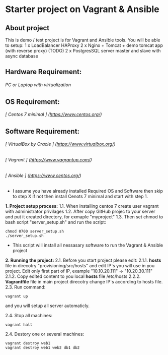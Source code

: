 # Starter project on Vagrant & Ansible

## About project
This is demo / test project is for Vagrant and Ansible tools. You will be able to setup:
1 x LoadBalancer HAProxy
2 x Nginx + Tomcat + demo tomcat app (with reverse proxy)
(TODO) 2 x PostgresSQL server master and slave with async database


## Hardware Requirement:
###### PC or Laptop with virtualization

## OS Requirement:
###### [ Centos 7 minimal ] (https://www.centos.org/)

## Software Requirement:
###### [ VirtualBox by Oracle ] (https://www.virtualbox.org/)
###### [ Vagrant ] (https://www.vagrantup.com/)
###### [ Ansible ] (https://www.centos.org/)

* I assume you have already installed Required OS and Software then skip to step X if not then install Cenots 7 minimal and start with step 1.

**1. Project setup process:**
1.1. When installing centos 7 create user vagrant with administrator privilages 
1.2. After copy GitHub projec to your server and put it created directory, for exmaple "myproject" 
1.3. Then set chmod to bash script "server_setup.sh" and run the script:  
```
chmod 0700 server_setup.sh
./server_setup.sh
```
* This script will install all nessasary software to run the Vagrant & Ansible project

**2. Running the project:**
2.1. Before you start project please edit:
2.1.1. **hosts** file in direcotry "provisioning/src/hosts" and edit IP\`s you will use in you project. Edit only first part of IP, example "10.10.20.111" -> "10.20.30.111"
2.1.2. Copy edited content to you local **hosts** file /etc/hosts
2.2.2. **Vagrantfile** file in main project direcotry change IP\`s according to hosts file.
2.3. Run command: 
```
vagrant up
```
and you will setup all server automaticly.

2.4. Stop all machines:
```
vagrant halt
```

2.4. Destory one or several machines:
```
vagrant destroy web1
vagrant destroy web1 web2 db1 db2
```
